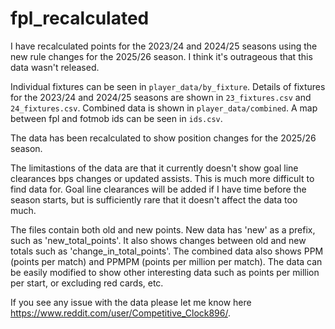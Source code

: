 # fpl_recalculated
I have recalculated points for the 2023/24 and 2024/25 seasons using the new rule changes for the 2025/26 season. I think
it's outrageous that this data wasn't released.

Individual fixtures can be seen in ```player_data/by_fixture```. Details of fixtures for the 2023/24 and 2024/25 seasons
are shown in ```23_fixtures.csv``` and ```24_fixtures.csv```. Combined data is shown in ```player_data/combined```. A map 
between fpl and fotmob ids can be seen in ```ids.csv```.

The data has been recalculated to show position changes for the 2025/26 season. 

The limitastions of the data are that it
currently doesn't show goal line clearances bps changes or updated assists. This is much more difficult to find data for. 
Goal line clearances will be added if I have time before the season starts,
but is sufficiently rare that it doesn't affect the data too much.

The files contain both old and new points. New data has 'new' as a prefix, such as 'new_total_points'. It also shows changes
between old and new totals such as 'change_in_total_points'. The combined data also shows PPM (points per match) and PPMPM
(points per million per match). The data can be easily modified to show other interesting data such as points per million
per start, or excluding red cards, etc. 

If you see any issue with the data please let me know here https://www.reddit.com/user/Competitive_Clock896/.